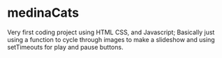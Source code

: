 # medinaCats
Very first coding project using HTML CSS, and Javascript;
Basically just using a function to cycle through images to
make a slideshow and using setTimeouts for play and pause buttons.
